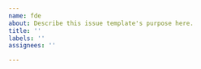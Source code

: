```yaml
---
name: fde
about: Describe this issue template's purpose here.
title: ''
labels: ''
assignees: ''

---
```



